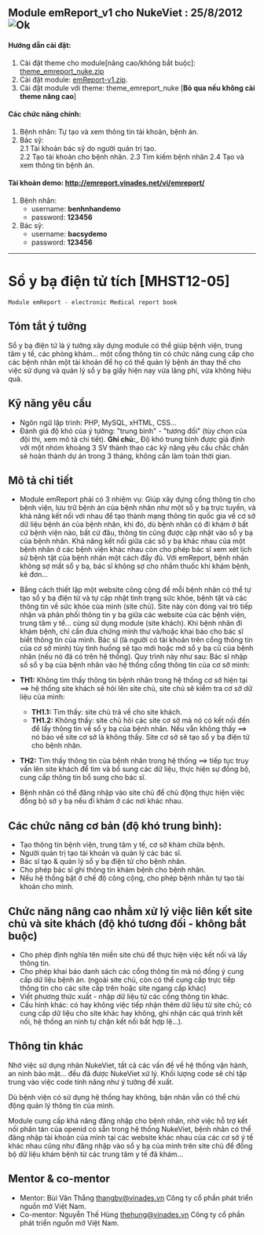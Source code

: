 ## Module emReport_v1 cho NukeViet : __25/8/2012__ ![Ok](http://emreport.vinades.net/themes/theme_emreport_nuke/images/doctor-red.png)

#### Hướng dẫn cài đặt:
 1. Cài đặt theme cho module[nâng cao/không bắt buộc]: [theme_emreport_nuke.zip](https://github.com/downloads/MHST/emReport/theme_emreport_nuke.zip)
 2. Cài đặt module: [emReport-v1.zip](https://github.com/downloads/MHST/emReport/emReport-v1.zip).   
 3. Cài đặt module với theme: theme_emreport_nuke  [**Bỏ qua nếu không cài theme nâng cao**]

#### Các chức năng chính:
 1. Bệnh nhân: Tự tạo và xem thông tin tài khoản, bệnh án.
 2. Bác sỹ:   
     2.1 Tài khoản bác sỹ do người quản trị tạo.   
     2.2 Tạo tài khoản cho bệnh nhân.
     2.3 Tìm kiếm bệnh nhân
     2.4 Tạo và xem thông tin bệnh án.

#### Tài khoản demo: http://emreport.vinades.net/vi/emreport/
 1. Bệnh nhân:
    * username: **benhnhandemo**
    * password: **123456**
 2. Bác sỹ:
    * username: **bacsydemo**
    * password: **123456** 

<hr>

Sổ y bạ điện tử tích [MHST12-05]
==========
`Module emReport - electronic Medical report book`

Tóm tắt ý tưởng
-----------

Sổ y bạ điện tử là ý tưởng xây dựng module có thể giúp bệnh viện, trung tâm y tế, các phòng khám... một cổng thông tin có chức năng cung cấp cho các bệnh nhân một tài khoản để họ có thể quản lý bệnh án thay thế cho việc sử dụng và quản lý sổ y bạ giấy hiện nay vừa lãng phí, vừa không hiệu quả.

Kỹ năng yêu cầu
--------------
+ Ngôn ngữ lập trình: PHP, MySQL, xHTML, CSS…
+ Đánh giá độ khó của ý tưởng: "trung bình" - "tương đối" (tùy chọn của đội thi, xem mô tả chi tiết).
__Ghi chú:___ Độ khó trung bình được giả định với một nhóm khoảng 3 SV thành thạo các kỹ năng yêu cầu chắc chắn sẽ hoàn thành dự án trong 3 tháng, không cần làm toàn thời gian.

Mô tả chi tiết
--------------
+ Module emReport phải có 3 nhiệm vụ: Giúp xây dựng cổng thông tin cho bệnh viện, lưu trữ bệnh án của bệnh nhân như một sổ y bạ trực tuyến, và khả năng kết nối với nhau để tạo thành mạng thông tin quốc gia về cơ sở dữ liệu bệnh án của bệnh nhân, khi đó, dù bệnh nhân có đi khám ở bất cứ bệnh viện nào, bất cứ đâu, thông tin cũng được cập nhật vào sổ y bạ của bệnh nhân. Khả năng kết nối giữa các sổ y bạ khác nhau của một bệnh nhân ở các bệnh viện khác nhau còn cho phép bác sĩ xem xét lịch sử bệnh tật của bệnh nhân một cách đầy đủ. Với emReport, bệnh nhân không sợ mất sổ y bạ, bác sĩ không sợ cho nhầm thuốc khi khám bệnh, kê đơn...
+ Bằng cách thiết lập một website công cộng để mỗi bệnh nhân có thể tự tạo sổ y bạ điện tử và tự cập nhật tình trạng sức khỏe, bệnh tật và các thông tin về sức khỏe của mình (site chủ). Site này còn đóng vai trò tiếp nhận và phân phối thông tin y bạ giữa các website của các bệnh viện, trung tâm y tế... cùng sử dụng module (site khách).
Khi bệnh nhân đi khám bệnh, chỉ cần đưa chứng minh thư và/hoặc khai báo cho bác sĩ biết thông tin của mình. Bác sĩ (là người có tài khoản trên cổng thông tin của cơ sở mình) tùy tình huống sẽ tạo mới hoặc mở sổ y bạ cũ của bệnh nhân (nếu nó đã có trên hệ thống). Quy trình này như sau: Bác sĩ nhập số sổ y bạ của bệnh nhân vào hệ thống cổng thông tin của cơ sở mình:
+ __TH1:__ Không tìm thấy thông tin bệnh nhân trong hệ thống cơ sở hiện tại ==> hệ thống site khách sẽ hỏi lên site chủ, site chủ sẽ kiểm tra cơ sở dữ liệu của mình: 
    + __TH1.1:__ Tìm thấy: site chủ trả về cho site khách. 
    + __TH1.2:__ Không thấy: site chủ hỏi các site cơ sở mà nó có kết nối đến để lấy thông tin về sổ y bạ của bệnh nhân. Nếu vẫn không thấy ==> nó báo về site cơ sở là không thấy. Site cơ sở sẽ tạo sổ y bạ điện tử cho bệnh nhân. 
+ __TH2:__ Tìm thấy thông tin của bệnh nhân trong hệ thống ==> tiếp tục truy vấn lên site khách để tìm và bổ sung các dữ liệu, thực hiện sự đồng bộ, cung cấp thông tin bổ sung cho bác sĩ.

+ Bệnh nhân có thể đăng nhập vào site chủ để chủ động thực hiện việc đồng bộ sở y bạ nếu đi khám ở các nơi khác nhau.

Các chức năng cơ bản (độ khó trung bình):
---------
+ Tạo thông tin bệnh viện, trung tâm y tế, cơ sở khám chữa bệnh.
+ Người quản trị tạo tài khoản và quản lý các bác sĩ.
+ Bác sĩ tạo & quản lý sổ y bạ điện tử cho bệnh nhân.
+ Cho phép bác sĩ ghi thông tin khám bệnh cho bệnh nhân.
+ Nếu hệ thống bật ở chế độ công cộng, cho phép bệnh nhân tự tạo tài khoản cho mình.

Chức năng nâng cao nhằm xử lý việc liên kết site chủ và site khách (độ khó tương đối - không bắt buộc)
-------------
+ Cho phép định nghĩa tên miền site chủ để thực hiện việc kết nối và lấy thông tin.
+ Cho phép khai báo danh sách các cổng thông tin mà nó đồng ý cung cấp dữ liệu bệnh án. (ngoài site chủ, còn có thể cung cấp trực tiếp thông tin cho các site cấp trên hoặc site ngang cấp khác)
+ Viết phương thức xuất - nhập dữ liệu từ các cổng thông tin khác.
+ Cấu hình khác: có hay không việc tiếp nhận thêm dữ liệu từ site chủ; có cung cấp dữ liệu cho site khác hay không, ghi nhận các quá trình kết nối, hệ thống an ninh tự chặn kết nối bất hợp lệ…).

Thông tin khác
-------
Nhờ việc sử dụng nhân NukeViet, tất cả các vấn đề về hệ thống vận hành, an ninh bảo mật… đều đã được NukeViet xử lý. Khối lượng code sẽ chỉ tập trung vào việc code tính năng như ý tưởng đề xuất.

Dù bệnh viện có sử dụng hệ thống hay không, bận nhân vẫn có thể chủ động quản lý thông tin của mình.

Module cung cấp khả năng đăng nhập cho bệnh nhân, nhờ việc hỗ trợ kết nối phân tán của openid có sẵn trong hệ thống NukeViet, bệnh nhân có thể đăng nhập tài khoản của mình tại các website khác nhau của các cơ sở ý tế khác nhau cũng như đăng nhập vào sổ y bạ của mình trên site chủ để đồng bộ dữ liệu khám bệnh từ các trung tâm y tế đã khám...

Mentor & co-mentor
---------
+ Mentor: Bùi Văn Thắng [thangbv@vinades.vn](thangbv@vinades.vn) Công ty cổ phần phát triển nguồn mở Việt Nam.
+ Co-mentor: Nguyễn Thế Hùng [thehung@vinades.vn](thehung@vinades.vn) Công ty cổ phần phát triển nguồn mở Việt Nam.

